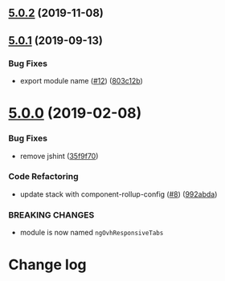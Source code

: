 ## [5.0.2](https://github.com/ovh-ux/ng-ovh-responsive-tabs/compare/v5.0.1...v5.0.2) (2019-11-08)



## [5.0.1](https://github.com/ovh-ux/ng-ovh-responsive-tabs/compare/v5.0.0...v5.0.1) (2019-09-13)


### Bug Fixes

* export module name ([#12](https://github.com/ovh-ux/ng-ovh-responsive-tabs/issues/12)) ([803c12b](https://github.com/ovh-ux/ng-ovh-responsive-tabs/commit/803c12b))



# [5.0.0](https://github.com/ovh-ux/ng-ovh-responsive-tabs/compare/v4.0.0...v5.0.0) (2019-02-08)


### Bug Fixes

* remove jshint ([35f9f70](https://github.com/ovh-ux/ng-ovh-responsive-tabs/commit/35f9f70))


### Code Refactoring

* update stack with component-rollup-config ([#8](https://github.com/ovh-ux/ng-ovh-responsive-tabs/issues/8)) ([992abda](https://github.com/ovh-ux/ng-ovh-responsive-tabs/commit/992abda))


### BREAKING CHANGES

* module is now named `ngOvhResponsiveTabs`



# Change log
